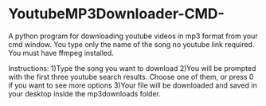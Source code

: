# YoutubeMP3Downloader-CMD-
A python program for downloading youtube videos in mp3 format from your cmd window. You type only the name of the song no youtube link required.
You must have ffmpeg installed. 

Instructions:
1)Type the song you want to download
2)You will be prompted with the first three youtube search results. Choose one of them, or press 0 if you want to see more options
3)Your file will be downloaded and saved in your desktop inside the mp3downloads folder.
